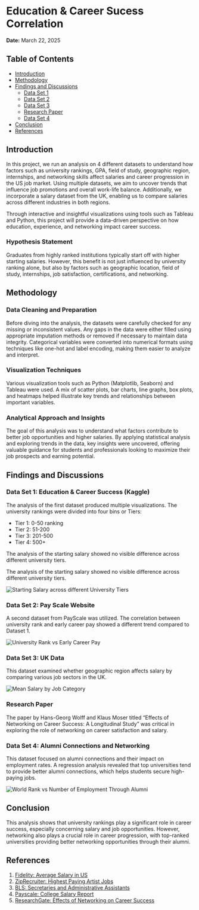 # Education & Career Sucess Correlation

**Date:** March 22, 2025

## Table of Contents
- [Introduction](#introduction)
- [Methodology](#methodology)
- [Findings and Discussions](#findings-and-discussions)
  - [Data Set 1](#data-set-1)
  - [Data Set 2](#data-set-2)
  - [Data Set 3](#data-set-3)
  - [Research Paper](#research-paper)
  - [Data Set 4](#data-set-4)
- [Conclusion](#conclusion)
- [References](#references)

## Introduction

In this project, we run an analysis on 4 different datasets to understand how factors such as university rankings, GPA, field of study, geographic region, internships, and networking skills affect salaries and career progression in the US job market. Using multiple datasets, we aim to uncover trends that influence job promotions and overall work-life balance. Additionally, we incorporate a salary dataset from the UK, enabling us to compare salaries across different industries in both regions. 

Through interactive and insightful visualizations using tools such as Tableau and Python, this project will provide a data-driven perspective on how education, experience, and networking impact career success.

### Hypothesis Statement
Graduates from highly ranked institutions typically start off with higher starting salaries. However, this benefit is not just influenced by university ranking alone, but also by factors such as geographic location, field of study, internships, job satisfaction, certifications, and networking.

## Methodology

### Data Cleaning and Preparation
Before diving into the analysis, the datasets were carefully checked for any missing or inconsistent values. Any gaps in the data were either filled using appropriate imputation methods or removed if necessary to maintain data integrity. Categorical variables were converted into numerical formats using techniques like one-hot and label encoding, making them easier to analyze and interpret.

### Visualization Techniques
Various visualization tools such as Python (Matplotlib, Seaborn) and Tableau were used. A mix of scatter plots, bar charts, line graphs, box plots, and heatmaps helped illustrate key trends and relationships between important variables.

### Analytical Approach and Insights
The goal of this analysis was to understand what factors contribute to better job opportunities and higher salaries. By applying statistical analysis and exploring trends in the data, key insights were uncovered, offering valuable guidance for students and professionals looking to maximize their job prospects and earning potential.

## Findings and Discussions

### Data Set 1: Education & Career Success (Kaggle)
The analysis of the first dataset produced multiple visualizations. The university rankings were divided into four bins or Tiers:
- Tier 1: 0-50 ranking
- Tier 2: 51-200
- Tier 3: 201-500
- Tier 4: 500+

The analysis of the starting salary showed no visible difference across different university tiers.

The analysis of the starting salary showed no visible difference across different university tiers.

![Starting Salary across different University Tiers](path/to/image1.png)

### Data Set 2: Pay Scale Website
A second dataset from PayScale was utilized. The correlation between university rank and early career pay showed a different trend compared to Dataset 1.

![University Rank vs Early Career Pay](path/to/image2.png)

### Data Set 3: UK Data
This dataset examined whether geographic region affects salary by comparing various job sectors in the UK. 

![Mean Salary by Job Category](path/to/image3.png)

### Research Paper
The paper by Hans-Georg Wolff and Klaus Moser titled “Effects of Networking on Career Success: A Longitudinal Study” was critical in exploring the role of networking on career satisfaction and salary.

### Data Set 4: Alumni Connections and Networking
This dataset focused on alumni connections and their impact on employment rates. A regression analysis revealed that top universities tend to provide better alumni connections, which helps students secure high-paying jobs.

![World Rank vs Number of Employment Through Alumni](path/to/image4.png)

## Conclusion

This analysis shows that university rankings play a significant role in career success, especially concerning salary and job opportunities. However, networking also plays a crucial role in career progression, with top-ranked universities providing better networking opportunities through their alumni.

## References
1. [Fidelity: Average Salary in US](https://www.fidelity.com/learning-center/smart-money/average-salary-in-us)
2. [ZipRecruiter: Highest Paying Artist Jobs](https://www.ziprecruiter.com/g/Highest-Paying-Artist-Jobs)
3. [BLS: Secretaries and Administrative Assistants](https://www.bls.gov/ooh/office-and-administrative-support/secretaries-and-administrative-assistants.htm)
4. [Payscale: College Salary Report](https://www.payscale.com/college-salary-report/bachelors)
5. [ResearchGate: Effects of Networking on Career Success](https://www.researchgate.net/publication/23971043_Effects_of_Networking_on_Career_Success_A_Longitudinal_Study)
